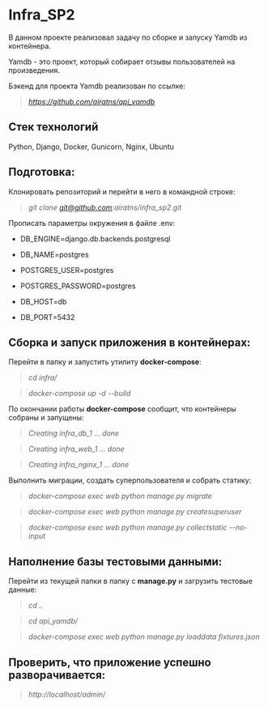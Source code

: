 # Infra_SP2

В данном проекте реализовал задачу по сборке и запуску Yamdb из контейнера.

Yamdb - это проект, который собирает отзывы пользователей на произведения.

Бэкенд для проекта Yamdb реализован по ссылке:

>*https://github.com/airatns/api_yamdb*

## **Стек технологий**

Python, Django, Docker, Gunicorn, Nginx, Ubuntu

## **Подготовка:**

Клонировать репозиторий и перейти в него в командной строке:

>*git clone git@github.com:airatns/infra_sp2.git*

Прописать параметры окружения в файле .env:

* DB_ENGINE=django.db.backends.postgresql

* DB_NAME=postgres

* POSTGRES_USER=postgres

* POSTGRES_PASSWORD=postgres

* DB_HOST=db

* DB_PORT=5432

## **Сборка и запуск приложения в контейнерах:**

Перейти в папку и запустить утилиту **docker-compose**:

>*cd infra/*

>*docker-compose up -d --build*

По окончании работы **docker-compose** сообщит, что контейнеры собраны и запущены:

>*Creating infra_db_1 ... done*

>*Creating infra_web_1 ... done*

>*Creating infra_nginx_1 ... done*

Выполнить миграции, создать суперпользователя и собрать статику:

>*docker-compose exec web python manage.py migrate*

>*docker-compose exec web python manage.py createsuperuser*

>*docker-compose exec web python manage.py collectstatic --no-input*

## **Наполнение базы тестовыми данными:**

Перейти из текущей папки в папку с **manage.py** и загрузить тестовые данные:

>*cd ..*

>*cd api_yamdb/*

>*docker-compose exec web python manage.py loaddata fixtures.json*

## **Проверить, что приложение успешно разворачивается:**

>*http://localhost/admin/*
